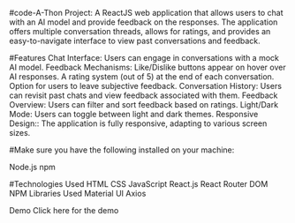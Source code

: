 #code-A-Thon Project: A ReactJS web application that allows users to chat with an AI model and provide feedback on the responses. The application offers multiple conversation threads, allows for ratings, and provides an easy-to-navigate interface to view past conversations and feedback.

#Features
Chat Interface: Users can engage in conversations with a mock AI model.
Feedback Mechanisms:
Like/Dislike buttons appear on hover over AI responses.
A rating system (out of 5) at the end of each conversation.
Option for users to leave subjective feedback.
Conversation History: Users can revisit past chats and view feedback associated with them.
Feedback Overview: Users can filter and sort feedback based on ratings.
Light/Dark Mode: Users can toggle between light and dark themes.
Responsive Design:: The application is fully responsive, adapting to various screen sizes.

#Make sure you have the following installed on your machine:

Node.js
npm

#Technologies Used
HTML
CSS
JavaScript
React.js
React Router DOM
NPM Libraries Used
Material UI
Axios

Demo
Click here for the demo
